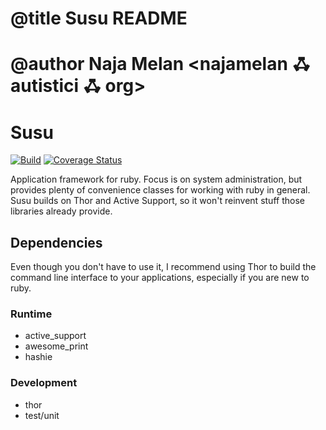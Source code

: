 # @title Susu README
# @author Naja Melan <najamelan ꗈ autistici ꗈ org>

# Susu

[![Build](https://travis-ci.org/najamelan/Susu.svg?branch=dev)](https://travis-ci.org/najamelan/Susu.svg?branch=dev)
[![Coverage Status](https://coveralls.io/repos/github/najamelan/Susu/badge.svg?branch=dev)](https://coveralls.io/github/najamelan/Susu?branch=dev)

Application framework for ruby. Focus is on system administration, but provides plenty of convenience classes for working with ruby in general. Susu builds on Thor and Active Support, so it won't reinvent stuff those libraries already provide.

## Dependencies

Even though you don't have to use it, I recommend using Thor to build the command line interface to your applications, especially if you are new to ruby.

### Runtime
- active_support
- awesome_print
- hashie

### Development
- thor
- test/unit
